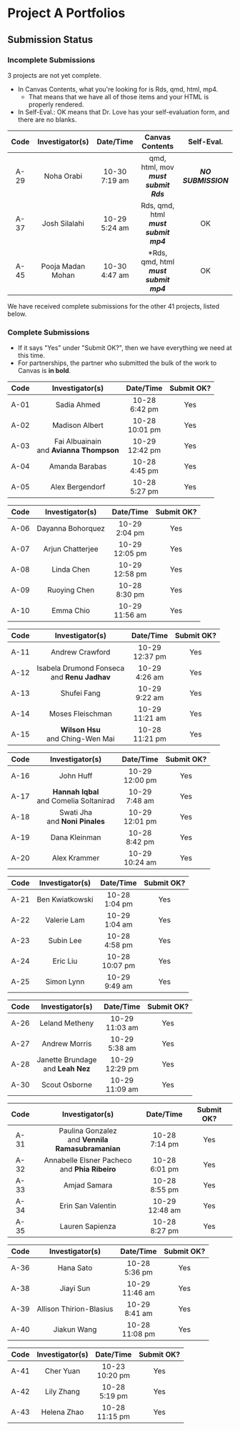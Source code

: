 # Project A Portfolios

## Submission Status

### Incomplete Submissions

3 projects are not yet complete.

- In Canvas Contents, what you're looking for is Rds, qmd, html, mp4.
    - That means that we have all of those items and your HTML is properly rendered.
- In Self-Eval.: OK means that Dr. Love has your self-evaluation form, and there are no blanks.

Code | Investigator(s) | Date/Time | Canvas Contents | Self-Eval. 
:----: | :----------------: | :--------: | :---------------------: | :---------: 
A-29 | Noha Orabi | 10-30 <br> 7:19 am | qmd, html, mov <br> **_must submit Rds_** | **_NO SUBMISSION_**  
A-37 | Josh Silalahi | 10-29 <br> 5:24 am | Rds, qmd, html <br> **_must submit mp4_** | OK 
A-45 | Pooja Madan Mohan | 10-30 <br> 4:47 am | *Rds, qmd, html <br> **_must submit mp4_** | OK 

We have received complete submissions for the other 41 projects, listed below.

### Complete Submissions

- If it says "Yes" under "Submit OK?", then we have everything we need at this time.
- For partnerships, the partner who submitted the bulk of the work to Canvas is **in bold**.

Code | Investigator(s) | Date/Time | Submit OK?
:----: | :----------------: | :-----------: | :-----:
A-01 | Sadia Ahmed | 10-28 <br> 6:42 pm | Yes
A-02 | Madison Albert | 10-28 <br> 10:01 pm | Yes
A-03 | Fai Albuainain <br> and **Avianna Thompson** | 10-29 <br> 12:42 pm | Yes
A-04 | Amanda Barabas | 10-28 <br> 4:45 pm | Yes
A-05 | Alex Bergendorf | 10-28 <br> 5:27 pm | Yes

Code | Investigator(s) | Date/Time | Submit OK?
:----: | :----------------: | :-----------: | :-----:
A-06 | Dayanna Bohorquez | 10-29 <br> 2:04 pm | Yes
A-07 | Arjun Chatterjee | 10-29 <br> 12:05 pm | Yes
A-08 | Linda Chen | 10-29 <br> 12:58 pm | Yes
A-09 | Ruoying Chen | 10-28 <br> 8:30 pm | Yes
A-10 | Emma Chio | 10-29 <br> 11:56 am | Yes

Code | Investigator(s) | Date/Time | Submit OK?
:----: | :----------------: | :-----------: | :-----:
A-11 | Andrew Crawford | 10-29 <br> 12:37 pm | Yes
A-12 | Isabela Drumond Fonseca <br> and **Renu Jadhav** | 10-29 <br> 4:26 am | Yes
A-13 | Shufei Fang | 10-29 <br> 9:22 am | Yes
A-14 | Moses Fleischman | 10-29 <br> 11:21 am | Yes
A-15 | **Wilson Hsu** <br> and Ching-Wen Mai | 10-28 <br> 11:21 pm | Yes

Code | Investigator(s) | Date/Time | Submit OK?
:----: | :----------------: | :-----------: | :-----:
A-16 | John Huff | 10-29 <br> 12:00 pm | Yes
A-17 | **Hannah Iqbal** <br> and Comelia Soltanirad | 10-29 <br> 7:48 am | Yes
A-18 | Swati Jha <br> and **Noni Pinales** | 10-29 <br> 12:01 pm | Yes
A-19 | Dana Kleinman | 10-28 <br> 8:42 pm | Yes
A-20 | Alex Krammer | 10-29 <br> 10:24 am | Yes

Code | Investigator(s) | Date/Time | Submit OK?
:----: | :----------------: | :-----------: | :-----:
A-21 | Ben Kwiatkowski | 10-28 <br> 1:04 pm | Yes
A-22 | Valerie Lam | 10-29 <br> 1:04 am | Yes
A-23 | Subin Lee | 10-28 <br> 4:58 pm | Yes
A-24 | Eric Liu | 10-28 <br> 10:07 pm | Yes
A-25 | Simon Lynn | 10-29 <br> 9:49 am | Yes

Code | Investigator(s) | Date/Time | Submit OK?
:----: | :----------------: | :-----------: | :-----:
A-26 | Leland Metheny | 10-29 <br> 11:03 am | Yes
A-27 | Andrew Morris | 10-29 <br> 5:38 am | Yes
A-28 | Janette Brundage <br> and **Leah Nez** | 10-29 <br> 12:29 pm | Yes
A-30 | Scout Osborne | 10-29 <br> 11:09 am | Yes

Code | Investigator(s) | Date/Time | Submit OK?
:----: | :----------------: | :-----------: | :-----:
A-31 | Paulina Gonzalez <br> and **Vennila Ramasubramanian** | 10-28 <br> 7:14 pm | Yes
A-32 | Annabelle Elsner Pacheco <br> and **Phia Ribeiro** | 10-28 <br> 6:01 pm | Yes
A-33 | Amjad Samara | 10-28 <br> 8:55 pm | Yes
A-34 | Erin San Valentin | 10-29 <br> 12:48 am | Yes
A-35 | Lauren Sapienza | 10-28 <br> 8:27 pm | Yes

Code | Investigator(s) | Date/Time | Submit OK?
:----: | :----------------: | :-----------: | :-----:
A-36 | Hana Sato | 10-28 <br> 5:36 pm | Yes
A-38 | Jiayi Sun | 10-29 <br> 11:46 am | Yes
A-39 | Allison Thirion-Blasius | 10-29 <br> 8:41 am | Yes
A-40 | Jiakun Wang | 10-28 <br> 11:08 pm | Yes

Code | Investigator(s) | Date/Time | Submit OK?
:----: | :----------------: | :-----------: | :-----:
A-41 | Cher Yuan | 10-23 <br> 10:20 pm | Yes
A-42 | Lily Zhang | 10-28 <br> 5:19 pm | Yes
A-43 | Helena Zhao | 10-28 <br> 11:15 pm | Yes

